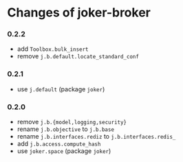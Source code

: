 
Changes of joker-broker
=======================

### 0.2.2
* add `Toolbox.bulk_insert`
* remove `j.b.default.locate_standard_conf`

### 0.2.1
* use `j.default` (package `joker`)


### 0.2.0
* remove `j.b.{model,logging,security}`
* rename `j.b.objective` to `j.b.base`
* rename `j.b.interfaces.rediz` to `j.b.interfaces.redis_`
* add `j.b.access.compute_hash`
* use `joker.space` (package `joker`)
